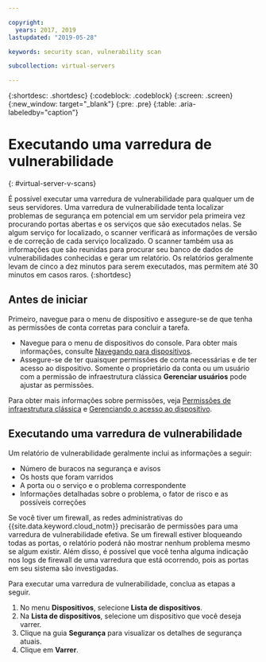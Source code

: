 ```yaml
---

copyright:
  years: 2017, 2019
lastupdated: "2019-05-28"

keywords: security scan, vulnerability scan

subcollection: virtual-servers

---
```


{:shortdesc: .shortdesc}
{:codeblock: .codeblock}
{:screen: .screen}
{:new_window: target="_blank"}
{:pre: .pre}
{:table: .aria-labeledby="caption"}

# Executando uma varredura de vulnerabilidade
{: #virtual-server-v-scans}

É possível executar uma varredura de vulnerabilidade para qualquer um de seus servidores. Uma varredura de vulnerabilidade tenta localizar problemas de segurança em potencial em um servidor pela primeira vez procurando portas abertas e os serviços que são executados nelas. Se algum serviço for localizado, o scanner verificará as informações de versão e de correção de cada serviço localizado. O scanner também usa as informações que são reunidas para procurar seu banco de dados de vulnerabilidades conhecidas e gerar um relatório. Os relatórios geralmente levam de cinco a dez minutos para serem executados, mas permitem até 30 minutos em casos raros.
{:shortdesc}

## Antes de iniciar

Primeiro, navegue para o menu de dispositivo e assegure-se de que tenha as permissões de conta corretas para concluir a tarefa. 

* Navegue para o menu de dispositivos do console. Para obter mais informações, consulte [Navegando para dispositivos](/docs/vsi?topic=virtual-servers-navigating-devices).
* Assegure-se de ter quaisquer permissões de conta necessárias e de ter acesso ao dispositivo. Somente o proprietário da conta ou um usuário com a permissão de infraestrutura clássica **Gerenciar usuários** pode ajustar as permissões. 

Para obter mais informações sobre permissões, veja [Permissões de infraestrutura clássica](/docs/iam?topic=iam-infrapermission#infrapermission) e [Gerenciando o acesso ao dispositivo](/docs/vsi?topic=virtual-servers-managing-device-access).

## Executando uma varredura de vulnerabilidade

Um relatório de vulnerabilidade geralmente inclui as informações a seguir:

* Número de buracos na segurança e avisos
* Os hosts que foram varridos
* A porta ou o serviço e o problema correspondente
* Informações detalhadas sobre o problema, o fator de risco e as possíveis correções

Se você tiver um firewall, as redes administrativas do {{site.data.keyword.cloud_notm}} precisarão de permissões para uma varredura de vulnerabilidade efetiva. Se um firewall estiver bloqueando todas as portas, o relatório poderá não mostrar nenhum problema mesmo se algum existir. Além disso, é possível que você tenha alguma indicação nos logs de firewall de uma varredura que está ocorrendo, pois as portas em seu sistema são investigadas.

Para executar uma varredura de vulnerabilidade, conclua as etapas a seguir.

1. No menu **Dispositivos**, selecione **Lista de dispositivos**.
1. Na **Lista de dispositivos**, selecione um dispositivo que você deseja varrer.
2. Clique na guia **Segurança** para visualizar os detalhes de segurança atuais.
3. Clique em **Varrer**.
